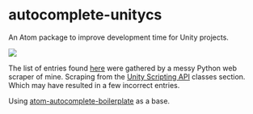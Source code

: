 # autocomplete-unitycs

An Atom package to improve development time for Unity projects.

![](https://i.imgur.com/d6D4O0F.gif)

The list of entries found [here](/data/unity.json) were gathered by a messy Python web scraper of mine. Scraping from the [Unity Scripting API](https://docs.unity3d.com/ScriptReference/) classes section. Which may have resulted in a few incorrect entries.

Using [atom-autocomplete-boilerplate](https://github.com/lonekorean/atom-autocomplete-boilerplate) as a base.
